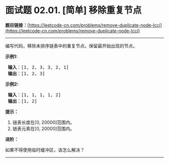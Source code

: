 # 面试题 02.01. [简单] 移除重复节点

**题目链接：**[https://leetcode-cn.com/problems/remove-duplicate-node-lcci](https://leetcode-cn.com/problems/remove-duplicate-node-lcci)

---

<div class="content__1Y2H">
 <div class="notranslate">
  <p>编写代码，移除未排序链表中的重复节点。保留最开始出现的节点。</p> 
  <p> <strong>示例1:</strong></p> 
  <pre class="language-text"><strong> 输入</strong>：[1, 2, 3, 3, 2, 1]
<strong> 输出</strong>：[1, 2, 3]
</pre> 
  <p> <strong>示例2:</strong></p> 
  <pre class="language-text"><strong> 输入</strong>：[1, 1, 1, 1, 2]
<strong> 输出</strong>：[1, 2]
</pre> 
  <p><strong>提示：</strong></p> 
  <ol> 
   <li>链表长度在[0, 20000]范围内。</li> 
   <li>链表元素在[0, 20000]范围内。</li> 
  </ol> 
  <p> <strong>进阶：</strong></p> 
  <p>如果不得使用临时缓冲区，该怎么解决？</p> 
 </div>
</div>

---

```

```